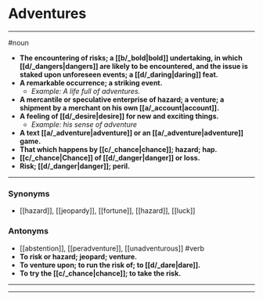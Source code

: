 # Adventures
---
#noun
- **The encountering of risks; a [[b/_bold|bold]] undertaking, in which [[d/_dangers|dangers]] are likely to be encountered, and the issue is staked upon unforeseen events; a [[d/_daring|daring]] feat.**
- **A remarkable occurrence; a striking event.**
	- _Example: A life full of adventures._
- **A mercantile or speculative enterprise of hazard; a venture; a shipment by a merchant on his own [[a/_account|account]].**
- **A feeling of [[d/_desire|desire]] for new and exciting things.**
	- _Example: his sense of adventure_
- **A text [[a/_adventure|adventure]] or an [[a/_adventure|adventure]] game.**
- **That which happens by [[c/_chance|chance]]; hazard; hap.**
- **[[c/_chance|Chance]] of [[d/_danger|danger]] or loss.**
- **Risk; [[d/_danger|danger]]; peril.**
---
### Synonyms
- [[hazard]], [[jeopardy]], [[fortune]], [[hazard]], [[luck]]
### Antonyms
- [[abstention]], [[peradventure]], [[unadventurous]]
#verb
- **To risk or hazard; jeopard; venture.**
- **To venture upon; to run the risk of; to [[d/_dare|dare]].**
- **To try the [[c/_chance|chance]]; to take the risk.**
---
---
